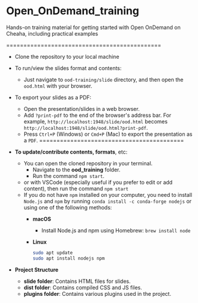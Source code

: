# Open_OnDemand_training

Hands-on training material for getting started with Open OnDemand on Cheaha, including practical examples

=============================================

- Clone the repository to your local machine
- To run/view the slides format and contents:
  - Just navigate to `ood-training/slide` directory, and then open the `ood.html`  with your browser.

- To export your slides as a PDF:

  - Open the presentation/slides in a web browser.
  - Add `?print-pdf` to the end of the browser's address bar. For example, `http://localhost:1948/slide/ood.html` becomes `http://localhost:1948/slide/ood.html?print-pdf`.
  - Press `Ctrl+P` (Windows) or `Cmd+P` (Mac) to export the presentation as a `PDF`.
==========================================
- **To update/contribute contents, formats**, etc:
  - You can open the cloned repository in your terminal.
    - Navigate to the **ood_training** folder.
    - Run the command `npm start`.
  - or with VSCode (especially useful if you prefer to edit or add content), then run the command `npm start`
  - If you do not have `npm` installed on your computer, you need to install `Node.js` and `npm` by running `conda install -c conda-forge nodejs` or using one of the following methods:
    - **macOS**
      - Install Node.js and npm using Homebrew: `brew install node`
    - **Linux**
  
      ```bash
      sudo apt update
      sudo apt install nodejs npm
      ```

- **Project Structure**
  - **slide folder**: Contains HTML files for slides.
  - **dist folder**: Contains compiled CSS and JS files.
  - **plugins folder**: Contains various plugins used in the project.